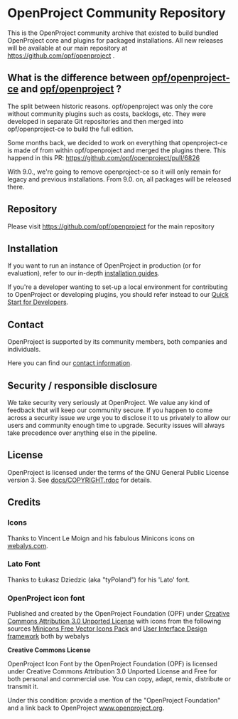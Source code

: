 # OpenProject Community Repository

This is the OpenProject community archive that existed to build bundled OpenProject core and plugins for packaged installations. All new releases will be available at our main repository at https://github.com/opf/openproject .


## What is the difference between [opf/openproject-ce](https://github.com/opf/openproject-ce) and [opf/openproject](https://github.com/opf/openproject) ?

The split between historic reasons. opf/openproject was only the core without community plugins such as costs, backlogs, etc.
They were developed in separate Git repositories and then merged into opf/openproject-ce to build the full edition.

Some months back, we decided to work on everything that openproject-ce is made of from within opf/openproject and merged the plugins there. This happend in this  PR: https://github.com/opf/openproject/pull/6826

With 9.0., we're going to remove openproject-ce so it will only remain for legacy and previous installations. From 9.0. on, all packages will be released there.


## Repository

Please visit https://github.com/opf/openproject for the main repository

## Installation

If you want to run an instance of OpenProject in production (or for evaluation), refer to our
in-depth [installation guides](https://www.openproject.org/download-and-installation/).

If you're a developer wanting to set-up a local environment for contributing to OpenProject or
developing plugins, you should refer instead to our [Quick Start for Developers](https://www.openproject.org/development/setting-up-development-environment/).

## Contact

OpenProject is supported by its community members, both companies and individuals.

Here you can find our [contact information](https://www.openproject.org/contact-us).


## Security / responsible disclosure

We take security very seriously at OpenProject. We value any kind of feedback that
will keep our community secure. If you happen to come across a security issue we urge
you to disclose it to us privately to allow our users and community enough time to
upgrade. Security issues will always take precedence over anything else in the pipeline.

## License

OpenProject is licensed under the terms of the GNU General Public License version 3.
See [docs/COPYRIGHT.rdoc](docs/COPYRIGHT.rdoc) for details.

## Credits

### Icons

Thanks to Vincent Le Moign and his fabulous Minicons icons on [webalys.com](http://www.webalys.com/minicons/icons-free-pack.php).

### Lato Font

Thanks to Łukasz Dziedzic (aka "tyPoland") for his 'Lato' font.

### OpenProject icon font
Published and created by the OpenProject Foundation (OPF) under [Creative Commons Attribution 3.0 Unported License](http://creativecommons.org/licenses/by/3.0/)
with icons from the following sources
[Minicons Free Vector Icons Pack](http://www.webalys.com/minicons) and
[User Interface Design framework](http://www.webalys.com/design-interface-application-framework.php) both by webalys

**Creative Commons License**

OpenProject Icon Font by the OpenProject Foundation (OPF) is licensed under Creative Commons Attribution 3.0 Unported License
and Free for both personal and commercial use. You can copy, adapt, remix, distribute or transmit it.

Under this condition: provide a mention of the "OpenProject Foundation" and a link back to OpenProject www.openproject.org.
